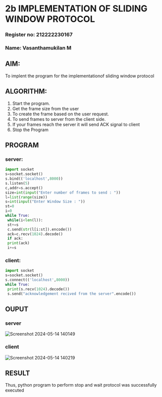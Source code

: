 # 2b IMPLEMENTATION OF SLIDING WINDOW PROTOCOL
### Register no: 212222230167
### Name: Vasanthamukilan M
## AIM:
To implent the program for the implementationof sliding window protocol
## ALGORITHM:
1. Start the program.
2. Get the frame size from the user
3. To create the frame based on the user request.
4. To send frames to server from the client side.
5. If your frames reach the server it will send ACK signal to client
6. Stop the Program
## PROGRAM
### server:
```python
import socket
s=socket.socket()
s.bind(('localhost',8000))
s.listen(5)
c,addr=s.accept()
size=int(input("Enter number of frames to send : "))
l=list(range(size))
s=int(input("Enter Window Size : "))
st=0
i=0
while True:
 while(i<len(l)):
 st+=s
 c.send(str(l[i:st]).encode())
 ack=c.recv(1024).decode()
 if ack:
 print(ack)
 i+=s
```
### client:
```python
import socket
s=socket.socket()
s.connect(('localhost',8000))
while True: 
 print(s.recv(1024).decode())
 s.send("acknowledgement recived from the server".encode())
```
## OUPUT
### server
![Screenshot 2024-05-14 140149](https://github.com/lokeshrahulv/2b_SLIDING_WINDOW_PROTOCOL/assets/118423842/3bc4f405-fe6c-42b6-b01b-edd4fb1aa0e1)

### client
![Screenshot 2024-05-14 140219](https://github.com/lokeshrahulv/2b_SLIDING_WINDOW_PROTOCOL/assets/118423842/98a86ebf-a6ce-4aa3-a615-b9121cfbb376)

## RESULT
Thus, python program to perform stop and wait protocol was successfully executed
